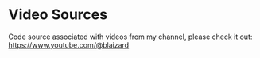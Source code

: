# Video Sources

Code source associated with videos from my channel, please check it out: https://www.youtube.com/@blaizard
